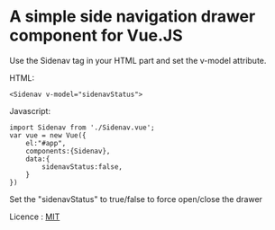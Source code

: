 # A simple side navigation drawer component for Vue.JS

Use the Sidenav tag in your HTML part and set the v-model attribute.

HTML:
```
<Sidenav v-model="sidenavStatus">
```

Javascript:
```
import Sidenav from './Sidenav.vue';
var vue = new Vue({
    el:"#app",
    components:{Sidenav},
    data:{
        sidenavStatus:false,
    }
})
```
Set the "sidenavStatus" to true/false to force open/close the drawer

Licence :
[MIT](https://en.wikipedia.org/wiki/MIT_License)

